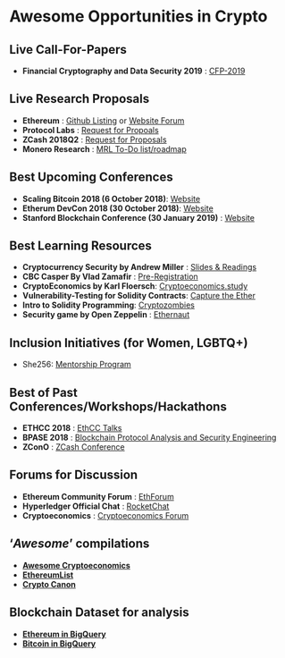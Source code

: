 # Awesome Opportunities in Crypto

## Live Call-For-Papers
* **Financial Cryptography and Data Security 2019** : [CFP-2019](http://fc19.ifca.ai/cfp.html)

## Live Research Proposals
* **Ethereum** : [Github Listing](https://github.com/ethereum/research/wiki/Problems) or [Website Forum](https://ethresear.ch/)
* **Protocol Labs** : [Request for Propoals](https://github.com/protocol/research-RFPs)
* **ZCash 2018Q2** : [Request for Proposals](https://github.com/ZcashFoundation/GrantProposals-2018Q2)
* **Monero Research** : [MRL To-Do list/roadmap](https://github.com/monero-project/research-lab/issues/29)

## Best Upcoming Conferences
* **Scaling Bitcoin 2018 (6 October 2018)**: [Website](https://tokyo2018.scalingbitcoin.org)
* **Etherum DevCon 2018 (30 October 2018)**: [Website](https://devcon4.ethereum.org)
* **Stanford Blockchain Conference (30 January 2019)** : [Website](https://cyber.stanford.edu/sbc19)


## Best Learning Resources
* **Cryptocurrency Security by Andrew Miller** : [Slides & Readings](http://soc1024.ece.illinois.edu/)
* **CBC Casper By Vlad Zamafir** : [Pre-Registration](https://blockchainedu1.typeform.com/to/oy6ai0)
* **CryptoEconomics by Karl Floersch**: [Cryptoeconomics.study](http://cryptoeconomics.study)
* **Vulnerability-Testing for Solidity Contracts**: [Capture the Ether](http://capturetheether.com)
* **Intro to Solidity Programming**: [Cryptozombies](https://cryptozombies.io)
* **Security game by Open Zeppelin** : [Ethernaut](https://ethernaut.zeppelin.solutions/)

## Inclusion Initiatives (for Women, LGBTQ+)
* She256: [Mentorship Program](https://www.she256.io/mentorship)

## Best of Past Conferences/Workshops/Hackathons
* **ETHCC 2018** : [EthCC Talks](https://docs.google.com/spreadsheets/d/1t3CdiKlTiozbFkFwBVbNQ1Qc9s9ipDSRJPwGsHd0Yvw)
* **BPASE 2018** : [Blockchain Protocol Analysis and Security Engineering](https://cyber.stanford.edu/bpase18)
* **ZConO** : [ZCash Conference](https://www.youtube.com/playlist?list=PL40dyJ0UYTLK507afWUMgzUYeh-i4qQWS&app=desktop)

## Forums for Discussion
* **Ethereum Community Forum** : [EthForum](http://forum.ethereum.org/)
* **Hyperledger Official Chat** : [RocketChat](https://chat.hyperledger.org/)
* **Cryptoeconomics** : [Cryptoeconomics Forum](https://forum.cryptoeconomics.study/)

## ‘*Awesome*’ compilations
* **[Awesome Cryptoeconomics](https://github.com/jpantunes/awesome-cryptoeconomics)**
* **[EthereumList](https://github.com/Scanate/EthList)**
* **[Crypto Canon](https://a16z.com/2018/02/10/crypto-readings-resources/)**

## Blockchain Dataset for analysis  
* **[Ethereum in BigQuery](https://cloud.google.com/blog/products/data-analytics/ethereum-bigquery-public-dataset-smart-contract-analytics)**
* **[Bitcoin in BigQuery](https://cloud.google.com/blog/products/gcp/bitcoin-in-bigquery-blockchain-analytics-on-public-data)**
